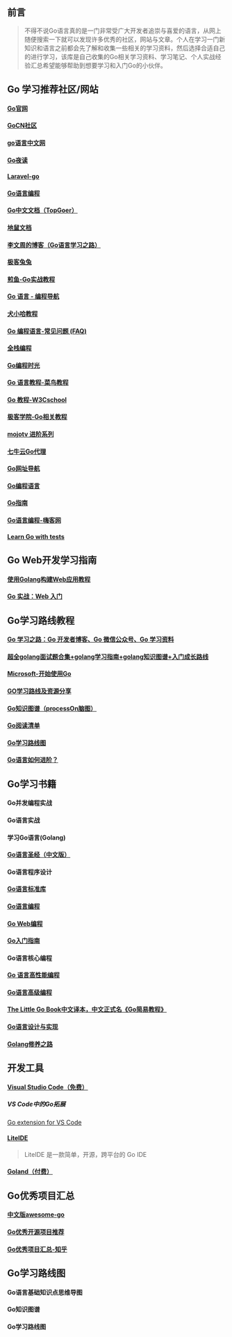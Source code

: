 

## 前言
> 不得不说Go语言真的是一门非常受广大开发者追崇与喜爱的语言，从网上随便搜索一下就可以发现许多优秀的社区，网站与文章。个人在学习一门新知识和语言之前都会先了解和收集一些相关的学习资料，然后选择合适自己的进行学习，该库是自己收集的Go相关学习资料、学习笔记、个人实战经验汇总希望能够帮助到想要学习和入门Go的小伙伴。

## Go 学习推荐社区/网站
#### [Go官网](https://golang.google.cn/)
#### [GoCN社区](https://gocn.vip/)
#### [go语言中文网](https://studygolang.com/)
#### [Go夜读](https://talkgo.org/)
#### [Laravel-go](https://learnku.com/go)
#### [Go语言编程](https://gobea.cn/)
#### [Go中文文档（TopGoer）](http://www.topgoer.com/)
#### [地鼠文档](http://topgoer.cn/)
#### [李文周的博客（Go语言学习之路）](https://www.liwenzhou.com/posts/Go/go_menu/)
#### [极客兔兔](https://geektutu.com/)
#### [煎鱼-Go实战教程](https://eddycjy.com/)
#### [Go 语言 - 编程导航](https://www.code-nav.cn/resources/golang)
#### [犬小哈教程](https://www.quanxiaoha.com/)
#### [Go 编程语言-常见问题 (FAQ)](https://golang.org/doc/faq)
#### [全栈编程](https://www.luboke.com/)
#### [Go编程时光](https://golang.iswbm.com/index.html)
#### [Go 语言教程-菜鸟教程](https://www.runoob.com/go/go-tutorial.html)
#### [Go 教程-W3Cschool](https://www.w3cschool.cn/go/)
#### [极客学院-Go相关教程](https://wiki.jikexueyuan.com/list/go/)
#### [mojotv 进阶系列](https://mojotv.cn/404#Golang)
#### [七牛云Go代理](https://goproxy.cn/?fr=topgoer)
#### [Go网址导航](https://hao.studygolang.com/)
#### [Go编程语言](https://go-zh.org/doc/)
#### [Go指南](https://tour.go-zh.org/list)
#### [Go语言编程-嗨客网](https://haicoder.net/golang/golang-tutorial.html)
#### [Learn Go with tests](https://studygolang.gitbook.io/learn-go-with-tests/)


## Go Web开发学习指南
#### [使用Golang构建Web应用教程](https://github.com/astaxie/build-web-application-with-golang/blob/master/zh/preface.md)
#### [Go 实战：Web 入门](https://learnku.com/courses/go-basic/1.15) 


## Go学习路线教程
#### [Go 学习之路：Go 开发者博客、Go 微信公众号、Go 学习资料](https://github.com/talkgo/read)
#### [超全golang面试题合集+golang学习指南+golang知识图谱+入门成长路线](https://github.com/xiaobaiTech/golangFamily)
#### [Microsoft-开始使用Go](https://docs.microsoft.com/zh-cn/learn/paths/go-first-steps/)
#### [GO学习路线及资源分享](https://learnku.com/articles/55726)
#### [Go知识图谱（processOn脑图）](https://www.processon.com/view/link/5a9ba4c8e4b0a9d22eb3bdf0#map)
#### [Go阅读清单](https://github.com/qichengzx/gopher-reading-list-zh_CN)
#### [Go学习路线图](http://www.topgoer.com/开源/go学习线路图.html#路线图)
#### [Go语言如何进阶？](https://www.zhihu.com/question/399923003/answer/2262100997)


## Go学习书籍
#### Go并发编程实战 
#### Go语言实战 
#### 学习Go语言(Golang) 
#### [Go语言圣经（中文版）](https://books.studygolang.com/gopl-zh/) 
#### Go语言程序设计 
#### [Go语言标准库](https://books.studygolang.com/The-Golang-Standard-Library-by-Example/)
#### [Go语言编程](https://www.bookstack.cn/read/the-way-to-go_ZH_CN/eBook-directory.md)
#### [Go Web编程 ](https://gobea.cn/ebook/detail/ZyrG3Rr8.html)
#### [Go入门指南](https://www.bookstack.cn/books/the-way-to-go_ZH_CN)
#### Go语言核心编程
#### [Go 语言高性能编程](https://geektutu.com/post/high-performance-go.html)
#### [Go语言高级编程](https://chai2010.gitbooks.io/advanced-go-programming-book/content/)
#### [The Little Go Book中文译本，中文正式名《Go简易教程》](https://github.com/songleo/the-little-go-book_ZH_CN)
#### [Go语言设计与实现](https://draveness.me/golang/)
#### [Golang修养之路](https://www.kancloud.cn/aceld/golang)


## 开发工具
#### [Visual Studio Code（免费）](https://code.visualstudio.com/Download)
##### VS Code中的Go拓展
[Go extension for VS Code](https://github.com/GolangFamily/vscode-go)

#### [LiteIDE](http://liteide.org/cn/)
> LiteIDE 是一款简单，开源，跨平台的 Go IDE

#### [Goland（付费）](https://www.jetbrains.com/go/download/#section=windows)


## Go优秀项目汇总
#### [中文版awesome-go](https://github.com/GolangFamily/golang-open-source-projects)
#### [Go优秀开源项目推荐](https://www.cnblogs.com/Can-daydayup/p/15178348.html)
#### [Go优秀项目汇总-知乎](https://www.zhihu.com/question/48821269/answer/2049760553)

## Go学习路线图
#### Go语言基础知识点思维导图

#### Go知识图谱

#### Go学习路线图




